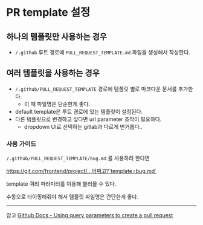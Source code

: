 # PR template 설정

## 하나의 템플릿만 사용하는 경우
- `/.github` 루트 경로에 `PULL_REQUEST_TEMPLATE.md` 파일을 생성해서 작성한다.

## 여러 템플릿을 사용하는 경우
- `/.github/PULL_REQUEST_TEMPLATE` 경로에 템플릿 별로 마크다운 문서를 추가한다.
  - 이 때 파일명은 단순한게 좋다. 
- default template은 루트 경로에 있는 템플릿이 설정된다.
- 다른 템플릿으로 변경하고 싶다면 url parameter 조작이 필요하다.
  - dropdown UI로 선택하는 gitlab과 다르게 번거롭다..
  
### 사용 가이드 
`/.github/PULL_REQUEST_TEMPLATE/bug.md` 를 사용하려 한다면

https://git.com/frontend/project/...어쩌고?`template=bug.md`

template 쿼리 파라미터를 이용해 불러올 수 있다.

수동으로 타이핑해줘야 해서 템플릿 파일명은 간단한게 좋다.

---

참고
[Github Docs - Using query parameters to create a pull request](https://docs.github.com/ko/enterprise-server@3.7/pull-requests/collaborating-with-pull-requests/proposing-changes-to-your-work-with-pull-requests/using-query-parameters-to-create-a-pull-request)
